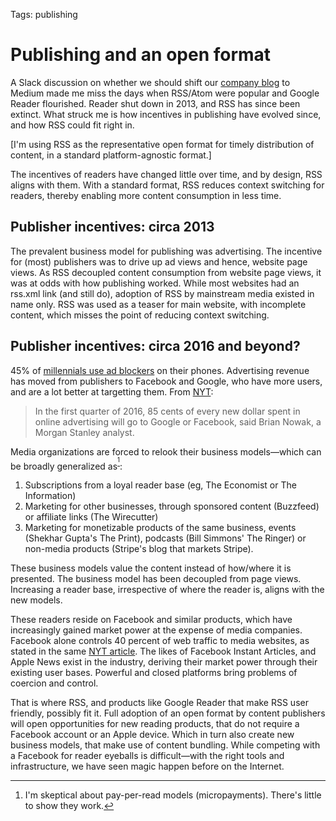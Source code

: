Tags: publishing

# Publishing and an open format
A Slack discussion on whether we should shift our [company blog](https://blog.hypertrack.io) to Medium made me miss the days when RSS/Atom were popular and Google Reader flourished. Reader shut down in 2013, and RSS has since been extinct. What struck me is how incentives in publishing have evolved since, and how RSS could fit right in.

[I'm using RSS as the representative open format for timely distribution of content, in a standard platform-agnostic format.]

The incentives of readers have changed little over time, and by design, RSS aligns with them. With a standard format, RSS reduces context switching for readers, thereby enabling more content consumption in less time.
## Publisher incentives: circa 2013
The prevalent business model for publishing was advertising. The incentive for (most) publishers was to drive up ad views and hence, website page views. As RSS decoupled content consumption from website page views, it was at odds with how publishing worked. While most websites had an rss.xml link (and still do), adoption of RSS by mainstream media existed in name only. RSS was used as a teaser for main website, with incomplete content, which misses the point of reducing context switching.

## Publisher incentives: circa 2016 and beyond?
45% of [millennials use ad blockers](https://twitter.com/BenBajarin/status/720456358244564992) on their phones. Advertising revenue has moved from publishers to Facebook and Google, who have more users, and are a lot better at targetting them. From [NYT](http://www.nytimes.com/2016/04/18/business/media-websites-battle-falteringad-revenue-and-traffic.html):
> In the first quarter of 2016, 85 cents of every new dollar spent in online advertising will go to Google or Facebook, said Brian Nowak, a Morgan Stanley analyst.

Media organizations are forced to relook their business models—which can be broadly generalized as<sup>[^1]</sup>:

1. Subscriptions from a loyal reader base (eg, The Economist or The Information)
2. Marketing for other businesses, through sponsored content (Buzzfeed) or affiliate links (The Wirecutter)
3. Marketing for monetizable products of the same business, events (Shekhar Gupta's The Print), podcasts (Bill Simmons' The Ringer) or non-media products (Stripe's blog that markets Stripe).

These business models value the content instead of how/where it is presented. The business model has been decoupled from page views. Increasing a reader base, irrespective of where the reader is, aligns with the new models.

These readers reside on Facebook and similar products, which have increasingly gained market power at the expense of media companies. Facebook alone controls 40 percent of web traffic to media websites, as stated in the same [NYT article](http://www.nytimes.com/2016/04/18/business/media-websites-battle-falteringad-revenue-and-traffic.html). The likes of Facebook Instant Articles, and Apple News exist in the industry, deriving their market power through their existing user bases. Powerful and closed platforms bring problems of coercion and control.

That is where RSS, and products like Google Reader that make RSS user friendly, possibly fit it. Full adoption of an open format by content publishers will open opportunities for new reading products, that do not require a Facebook account or an Apple device. Which in turn also create new business models, that make use of content bundling. While competing with a Facebook for reader eyeballs is difficult—with the right tools and infrastructure, we have seen magic happen before on the Internet.

[^1]: I'm skeptical about pay-per-read models (micropayments). There's little to show they work.